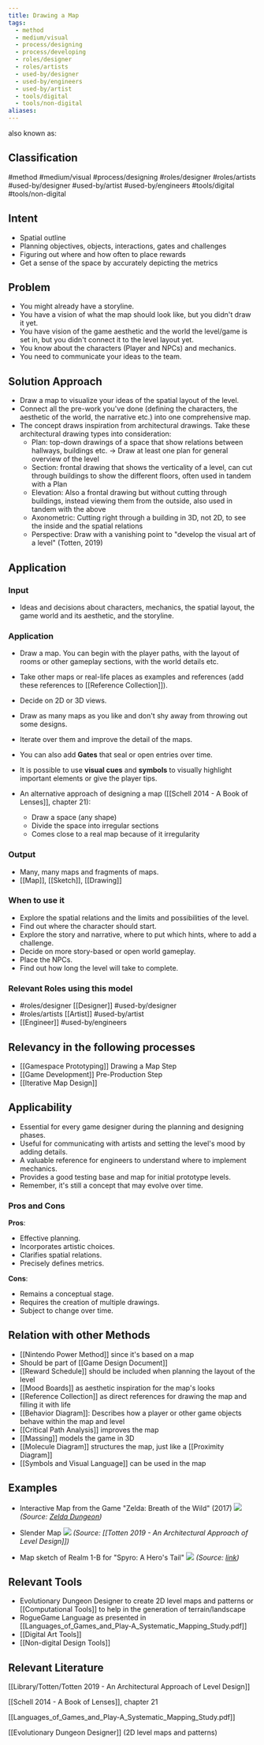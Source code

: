 ```yaml
---
title: Drawing a Map
tags:
  - method
  - medium/visual
  - process/designing
  - process/developing
  - roles/designer
  - roles/artists
  - used-by/designer
  - used-by/engineers
  - used-by/artist
  - tools/digital
  - tools/non-digital
aliases:
---
```


also known as: 

## Classification
#method
#medium/visual 
#process/designing 
#roles/designer #roles/artists
#used-by/designer #used-by/artist #used-by/engineers 
#tools/digital #tools/non-digital 
## Intent

- Spatial outline
- Planning objectives, objects, interactions, gates and challenges
- Figuring out where and how often to place rewards
- Get a sense of the space by accurately depicting the metrics

## Problem

- You might already have a storyline.
- You have a vision of what the map should look like, but you didn't draw it yet.
- You have vision of the game aesthetic and the world the level/game is set in, but you didn't connect it to the level layout yet.
- You know about the characters (Player and NPCs) and mechanics.
- You need to communicate your ideas to the team.

## Solution Approach

- Draw a map to visualize your ideas of the spatial layout of the level.
- Connect all the pre-work you've done (defining the characters, the aesthetic of the world, the narrative etc.) into one comprehensive map.
- The concept draws inspiration from architectural drawings. Take these architectural drawing types into consideration:
	- Plan: top-down drawings of a space that show relations between hallways, buildings etc. -> Draw at least one plan for general overview of the level
	- Section: frontal drawing that shows the verticality of a level, can cut through buildings to show the different floors, often used in tandem with a Plan
	- Elevation: Also a frontal drawing but without cutting through buildings, instead viewing them from the outside, also used in tandem with the above
	- Axonometric: Cutting right through a building in 3D, not 2D,  to see the inside and the spatial relations
	- Perspective: Draw with a vanishing point to "develop the visual art of a level" (Totten, 2019)

## Application

### Input

- Ideas and decisions about characters, mechanics, the spatial layout, the game world and its aesthetic, and the storyline.

### Application

- Draw a map. You can begin with the player paths, with the layout of rooms or other gameplay sections, with the world details etc.
- Take other maps or real-life places as examples and references (add these references to [[Reference Collection]]).
- Decide on 2D or 3D views.
- Draw as many maps as you like and don't shy away from throwing out some designs.
- Iterate over them and improve the detail of the maps.
- You can also add **Gates** that seal or open entries over time.
- It is possible to use **visual cues** and **symbols** to visually highlight important elements or give the player tips.


- An alternative approach of designing a map ([[Schell 2014 - A Book of Lenses]], chapter 21):
	- Draw a space (any shape)
	- Divide the space into irregular sections
	- Comes close to a real map because of it irregularity
### Output

- Many, many maps and fragments of maps.
- [[Map]], [[Sketch]], [[Drawing]]

### When to use it

- Explore the spatial relations and the limits and possibilities of the level.
- Find out where the character should start.
- Explore the story and narrative, where to put which hints, where to add a challenge.
- Decide on more story-based or open world gameplay.
- Place the NPCs.
- Find out how long the level will take to complete.

### Relevant Roles using this model
- #roles/designer [[Designer]] #used-by/designer 
- #roles/artists [[Artist]] #used-by/artist 
- [[Engineer]] #used-by/engineers 

## Relevancy in the following processes
- [[Gamespace Prototyping]] Drawing a Map Step
- [[Game Development]] Pre-Production Step
- [[Iterative Map Design]]

## Applicability

- Essential for every game designer during the planning and designing phases.
- Useful for communicating with artists and setting the level's mood by adding details.
- A valuable reference for engineers to understand where to implement mechanics.
- Provides a good testing base and map for initial prototype levels.
- Remember, it's still a concept that may evolve over time.

### Pros and Cons

**Pros**:
- Effective planning.
- Incorporates artistic choices.
- Clarifies spatial relations.
- Precisely defines metrics.
  
**Cons**:
- Remains a conceptual stage.
- Requires the creation of multiple drawings.
- Subject to change over time.

## Relation with other Methods

- [[Nintendo Power Method]] since it's based on a map
- Should be part of [[Game Design Document]]
- [[Reward Schedule]] should be included when planning the layout of the level
- [[Mood Boards]] as aesthetic inspiration for the map's looks
- [[Reference Collection]] as direct references for drawing the map and filling it with life
- [[Behavior Diagram]]: Describes how a player or other game objects behave within the map and level
- [[Critical Path Analysis]] improves the map
- [[Massing]] models the game in 3D
- [[Molecule Diagram]] structures the map, just like a [[Proximity Diagram]]
- [[Symbols and Visual Language]] can be used in the map

## Examples

- Interactive Map from the Game "Zelda: Breath of the Wild" (2017)
  ![](assets/mapzelda.jpeg)
  _(Source: [Zelda Dungeon](https://www.zeldadungeon.net/breath-of-the-wild-interactive-map/?z=2&x=-2580&y=-1088))_

- Slender Map
  ![](assets/mapslender.png)
  _(Source: [[Totten 2019 - An Architectural Approach of Level Design]])_

- Map sketch of Realm 1-B for "Spyro: A Hero's Tail"
  ![](assets/mapsketch.jpeg)
  _(Source: [link](https://terryplloyd.artstation.com/projects/OW0xJ))_


## Relevant Tools

- Evolutionary Dungeon Designer to create 2D level maps and patterns or [[Computational Tools]] to help in the generation of terrain/landscape
- RogueGame Language as presented in [[Languages_of_Games_and_Play-A_Systematic_Mapping_Study.pdf]]
- [[Digital Art Tools]]
- [[Non-digital Design Tools]]

## Relevant Literature

[[Library/Totten/Totten 2019 - An Architectural Approach of Level Design]]

[[Schell 2014 - A Book of Lenses]], chapter 21

[[Languages_of_Games_and_Play-A_Systematic_Mapping_Study.pdf]]

[[Evolutionary Dungeon Designer]] (2D level maps and patterns)
